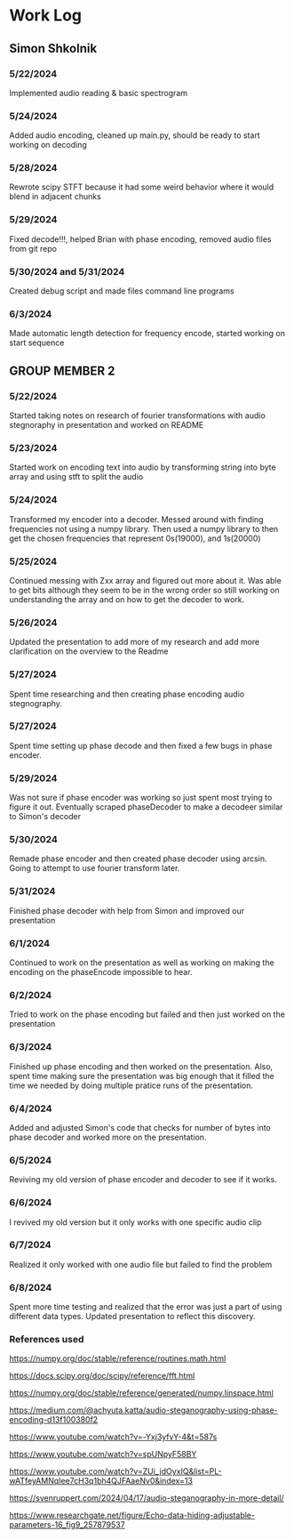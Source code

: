 # Work Log

## Simon Shkolnik

### 5/22/2024

Implemented audio reading & basic spectrogram

### 5/24/2024

Added audio encoding, cleaned up main.py, should be ready to start working on decoding

### 5/28/2024

Rewrote scipy STFT because it had some weird behavior where it would blend in adjacent chunks

### 5/29/2024

Fixed decode!!!, helped Brian with phase encoding, removed audio files from git repo

### 5/30/2024 and 5/31/2024

Created debug script and made files command line programs

### 6/3/2024

Made automatic length detection for frequency encode, started working on start sequence

## GROUP MEMBER 2

### 5/22/2024

Started taking notes on research of fourier transformations with audio stegnoraphy in presentation and worked on README

### 5/23/2024

Started work on encoding text into audio by transforming string into byte array and using stft to split the audio

### 5/24/2024

Transformed my encoder into a decoder. Messed around with finding frequencies not using a numpy library. Then used a numpy library to then get the chosen frequencies that represent 0s(19000), and 1s(20000)

### 5/25/2024

Continued messing with Zxx array and figured out more about it. Was able to get bits although they seem to be in the wrong order so still working on understanding the array and on how to get the decoder to work.

### 5/26/2024

Updated the presentation to add more of my research and add more clarification on the overview to the Readme

### 5/27/2024

Spent time researching and then creating phase encoding audio stegnography.

### 5/27/2024

Spent time setting up phase decode and then fixed a few bugs in phase encoder.

### 5/29/2024

Was not sure if phase encoder was working so just spent most trying to figure it out. Eventually scraped phaseDecoder to make a decodeer similar to Simon's decoder

### 5/30/2024

Remade phase encoder and then created phase decoder using arcsin. Going to attempt to use fourier transform later.

### 5/31/2024

Finished phase decoder with help from Simon and improved our presentation

### 6/1/2024

Continued to work on the presentation as well as working on making the encoding on the phaseEncode impossible to hear.

### 6/2/2024

Tried to work on the phase encoding but failed and then just worked on the presentation

### 6/3/2024

Finished up phase encoding and then worked on the presentation. Also, spent time making sure the presentation was big enough that it filled the time we needed by doing multiple pratice runs of the presentation.  

### 6/4/2024

Added and adjusted Simon's code that checks for number of bytes into phase decoder and worked more on the presentation.

### 6/5/2024

Reviving my old version of phase encoder and decoder to see if it works.

### 6/6/2024

I revived my old version but it only works with one specific audio clip

### 6/7/2024

Realized it only worked with one audio file but failed to find the problem

### 6/8/2024

Spent more time testing and realized that the error was just a part of using different data types.
Updated presentation to reflect this discovery.

### References used
https://numpy.org/doc/stable/reference/routines.math.html

https://docs.scipy.org/doc/scipy/reference/fft.html

https://numpy.org/doc/stable/reference/generated/numpy.linspace.html

https://medium.com/@achyuta.katta/audio-steganography-using-phase-encoding-d13f100380f2

https://www.youtube.com/watch?v=-Yxj3yfvY-4&t=587s

https://www.youtube.com/watch?v=spUNpyF58BY

https://www.youtube.com/watch?v=ZUi_jdOyxIQ&list=PL-wATfeyAMNqIee7cH3q1bh4QJFAaeNv0&index=13

https://svenruppert.com/2024/04/17/audio-steganography-in-more-detail/

https://www.researchgate.net/figure/Echo-data-hiding-adjustable-parameters-16_fig9_257879537

